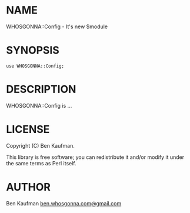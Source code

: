 # NAME

WHOSGONNA::Config - It's new $module

# SYNOPSIS

    use WHOSGONNA::Config;

# DESCRIPTION

WHOSGONNA::Config is ...

# LICENSE

Copyright (C) Ben Kaufman.

This library is free software; you can redistribute it and/or modify
it under the same terms as Perl itself.

# AUTHOR

Ben Kaufman <ben.whosgonna.com@gmail.com>

